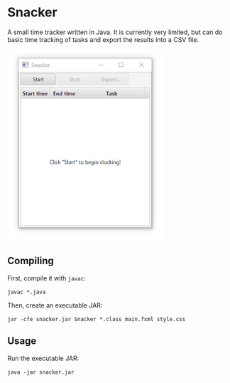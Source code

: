 # Snacker

A small time tracker written in Java. It is currently very limited,
but can do basic time tracking of tasks and export the results into
a CSV file.

![Example animation][example]

## Compiling

First, compile it with `javac`:

    javac *.java

Then, create an executable JAR:

    jar -cfe snacker.jar Snacker *.class main.fxml style.css

## Usage

Run the executable JAR:

    java -jar snacker.jar 

[example]: https://raw.githubusercontent.com/jmp/snacker/master/example.gif
